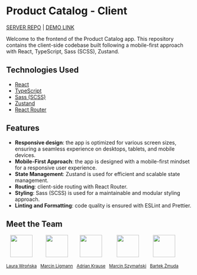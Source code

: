 # Product Catalog - Client

[SERVER REPO](https://github.com/PL-FE-SEP23-REACTivation/api-products)
|
[DEMO LINK](https://pl-fe-sep23-reactivation.github.io/product-catalog/)

Welcome to the frontend of the Product Catalog app. This repository contains the client-side codebase built following a mobile-first approach with React, TypeScript, Sass (SCSS), Zustand.

## Technologies Used

- [React](https://reactjs.org/)
- [TypeScript](https://www.typescriptlang.org/)
- [Sass (SCSS)](https://sass-lang.com/)
- [Zustand](https://github.com/pmndrs/zustand)
- [React Router](https://reactrouter.com/)

## Features

- **Responsive design**: the app is optimized for various screen sizes, ensuring a seamless experience on desktops, tablets, and mobile devices.
- **Mobile-First Approach**: the app is designed with a mobile-first mindset for a responsive user experience.
- **State Management**: Zustand is used for efficient and scalable state management.
- **Routing**: client-side routing with React Router.
- **Styling**: Sass (SCSS) is used for a maintainable and modular styling approach.
- **Linting and Formatting**: code quality is ensured with ESLint and Prettier.

## Meet the Team

<div style="display: flex; flex-dircetion: row; gap: 10px; flex-wrap: wrap">

<div style="display: flex; flex-direction: column; align-items: center; margin-bottom: 5px;">
<img src="https://github.com/zaura333.png" width="60px;"/><br /><sub><a href="https://github.com/zaura333">Laura Wrońska</a></sub>
</div>

<div style="display: flex; flex-direction: column; align-items: center; margin-bottom: 5px;">
<img src="https://github.com/MarcinLigmann.png" width="60px;"/><br /><sub><a href="https://github.com/MarcinLigmann">Marcin Ligmann</a></sub>
</div>

<div style="display: flex; flex-direction: column; align-items: center; margin-bottom: 5px;">
<img src="https://github.com/adrian200002.png" width="60px;"/><br /><sub><a href="https://github.com/adrian200002">Adrian Krause</a></sub>
</div>

<div style="display: flex; flex-direction: column; align-items: center; margin-bottom: 5px;">
<img src="https://github.com/szymanski-marcin.png" width="60px;"/><br /><sub><a href="https://github.com/szymanski-marcin">Marcin Szymański</a></sub>
</div>

<div style="display: flex; flex-direction: column; align-items: center; margin-bottom: 5px;">
<img src="https://github.com/bertsu02.png" width="60px;"/><br /><sub><a href="https://github.com/bertsu02">Bartek Żmuda</a></sub>
</div>
</div>
